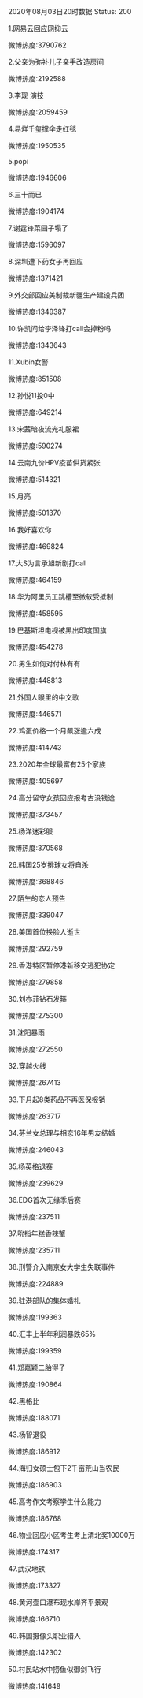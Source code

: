 2020年08月03日20时数据
Status: 200

1.网易云回应网抑云

微博热度:3790762

2.父亲为弥补儿子亲手改造房间

微博热度:2192588

3.李现 演技

微博热度:2059459

4.易烊千玺撑伞走红毯

微博热度:1950535

5.popi

微博热度:1946606

6.三十而已

微博热度:1904174

7.谢霆锋菜园子塌了

微博热度:1596097

8.深圳遭下药女子再回应

微博热度:1371421

9.外交部回应美制裁新疆生产建设兵团

微博热度:1349387

10.许凯问给李泽锋打call会掉粉吗

微博热度:1343643

11.Xubin女警

微博热度:851508

12.孙悦11投0中

微博热度:649214

13.宋茜暗夜流光礼服裙

微博热度:590274

14.云南九价HPV疫苗供货紧张

微博热度:514321

15.月亮

微博热度:501370

16.我好喜欢你

微博热度:469824

17.大S为言承旭新剧打call

微博热度:464159

18.华为阿里员工跳槽至微软受抵制

微博热度:458595

19.巴基斯坦电视被黑出印度国旗

微博热度:454278

20.男生如何对付林有有

微博热度:448813

21.外国人眼里的中文歌

微博热度:446571

22.鸡蛋价格一个月飙涨逾六成

微博热度:414743

23.2020年全球最富有25个家族

微博热度:405697

24.高分留守女孩回应报考古没钱途

微博热度:373457

25.杨洋迷彩服

微博热度:370568

26.韩国25岁排球女将自杀

微博热度:368846

27.陌生的恋人预告

微博热度:339047

28.美国首位换脸人逝世

微博热度:292759

29.香港特区暂停港新移交逃犯协定

微博热度:279858

30.刘亦菲钻石发箍

微博热度:275300

31.沈阳暴雨

微博热度:272550

32.穿越火线

微博热度:267413

33.下月起8类药品不再医保报销

微博热度:263717

34.芬兰女总理与相恋16年男友结婚

微博热度:246043

35.杨英格退赛

微博热度:239629

36.EDG首次无缘季后赛

微博热度:237511

37.吮指年糕香辣蟹

微博热度:235711

38.刑警介入南京女大学生失联事件

微博热度:224889

39.驻港部队的集体婚礼

微博热度:199363

40.汇丰上半年利润暴跌65%

微博热度:199359

41.郑嘉颖二胎得子

微博热度:190864

42.黑格比

微博热度:188071

43.杨智退役

微博热度:186912

44.海归女硕士包下2千亩荒山当农民

微博热度:186903

45.高考作文考察学生什么能力

微博热度:186768

46.物业回应小区考生考上清北奖10000万

微博热度:174317

47.武汉地铁

微博热度:173327

48.黄河壶口瀑布现水岸齐平景观

微博热度:166710

49.韩国摄像头职业猎人

微博热度:142302

50.村民站水中捞鱼似御剑飞行

微博热度:141649

